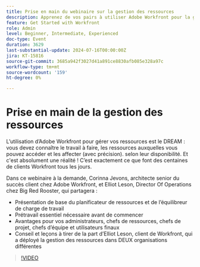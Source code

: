 ```yaml
---
title: Prise en main du webinaire sur la gestion des ressources
description: Apprenez de vos pairs à utiliser Adobe Workfront pour la gestion des ressources. Découvrez des conseils d’experts sur le planificateur de ressources, l’équilibreur de charge de travail et la mise en oeuvre réussie dans notre webinaire à la demande.
feature: Get Started with Workfront
role: Admin
level: Beginner, Intermediate, Experienced
doc-type: Event
duration: 3629
last-substantial-update: 2024-07-16T00:00:00Z
jira: KT-15816
source-git-commit: 3685a942f3027d41a891ce8830afb085e328a97c
workflow-type: tm+mt
source-wordcount: '159'
ht-degree: 0%

---
```



# Prise en main de la gestion des ressources

L’utilisation d’Adobe Workfront pour gérer vos ressources est le DREAM : vous devez connaître le travail à faire, les ressources auxquelles vous pouvez accéder et les affecter (avec précision). selon leur disponibilité. Et c&#39;est absolument une réalité ! C’est exactement ce que font des centaines de clients Workfront tous les jours.

Dans ce webinaire à la demande, Corinna Jevons, architecte senior du succès client chez Adobe Workfront, et Elliot Leson, Director Of Operations chez Big Red Rooster, qui partagera :

* Présentation de base du planificateur de ressources et de l’équilibreur de charge de travail
* Prétravail essentiel nécessaire avant de commencer
* Avantages pour vos administrateurs, chefs de ressources, chefs de projet, chefs d’équipe et utilisateurs finaux
* Conseil et leçons à tirer de la part d’Elliot Leson, client de Workfront, qui a déployé la gestion des ressources dans DEUX organisations différentes

>[!VIDEO](https://video.tv.adobe.com/v/3431010/?learn=on)
